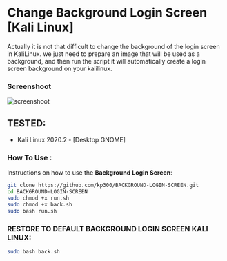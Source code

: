# Change Background Login Screen [Kali Linux]

Actually it is not that difficult to change the background of the login screen in KaliLinux.
we just need to prepare an image that will be used as a background, and then run the script it will automatically create a login screen background on your kalilinux.

### Screenshoot
![screenshoot](https://user-images.githubusercontent.com/58439463/85416825-20045500-b599-11ea-9cf3-65de03860bb5.png)

## TESTED:
* Kali Linux 2020.2 - [Desktop GNOME]

### How To Use :
Instructions on how to use the **Background Login Screen**:

```bash
git clone https://github.com/kp300/BACKGROUND-LOGIN-SCREEN.git
cd BACKGROUND-LOGIN-SCREEN
sudo chmod +x run.sh
sudo chmod +x back.sh
sudo bash run.sh
```

### RESTORE TO DEFAULT BACKGROUND LOGIN SCREEN KALI LINUX:

```bash
sudo bash back.sh
```

